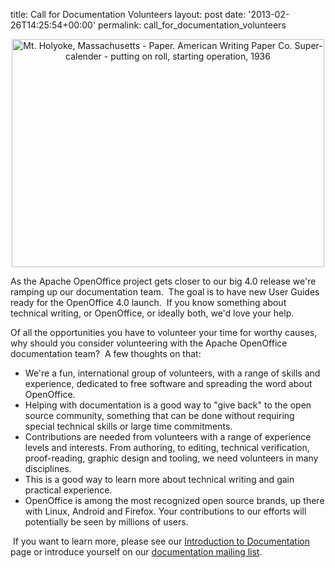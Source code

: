 title: Call for Documentation Volunteers
layout: post
date: '2013-02-26T14:25:54+00:00'
permalink: call_for_documentation_volunteers

<div align="center"><a title="Mt. Holyoke, Massachusetts - Paper. American Writing Paper Co. Super-calender - putting on roll, starting operation, 1936 by The U.S. National Archives, on Flickr" href="https://www.flickr.com/photos/usnationalarchives/7494447314/"><img width="500" height="365" alt="Mt. Holyoke, Massachusetts - Paper. American Writing Paper Co. Super-calender - putting on roll, starting operation, 1936" src="https://farm8.staticflickr.com/7135/7494447314_9c83562037.jpg" /></a></div> 
  <p> </p> 
  <p> </p> 
  <p>As the Apache OpenOffice project gets closer to our big 4.0 release we're ramping up our documentation team.&nbsp; The goal is to have new User Guides ready for the OpenOffice 4.0 launch.&nbsp; If you know something about technical writing, or OpenOffice, or ideally both, we'd love your help.&nbsp; <br /></p> 
  <p>Of all the opportunities you have to volunteer your time for worthy causes, why should you consider volunteering with the Apache OpenOffice documentation team?&nbsp; A few thoughts on that: <br /></p> 
  <ul> 
    <li>We're a fun, international group of volunteers, with a range of 
skills and experience, dedicated to free software and spreading the word
 about OpenOffice.</li> 
    <li>Helping with documentation is a good way to &quot;give back&quot; to the open 
source community, something that can be done without requiring special 
technical skills or large time commitments.<br /></li> 
    <li>Contributions are needed from volunteers with a range of experience levels and 
interests.  From authoring, to editing, technical verification, proof-reading, graphic design and tooling, we need volunteers in many disciplines.</li> 
    <li>This is a good way to learn more about technical writing and gain practical experience.</li> 
    <li>OpenOffice is among the most recognized open source brands, up there with Linux, Android and Firefox.  Your 
contributions to our efforts will potentially be seen by millions of users.</li> 
  </ul> 
  <p>&nbsp;If you want to learn more, please see our <a href="http://openoffice.apache.org/orientation/intro-doc.html">Introduction to Documentation</a> page or introduce yourself on our <a href="mailto:doc@openoffice.apache.org">documentation mailing list</a>.<br /></p>
